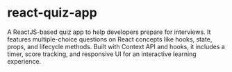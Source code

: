 # react-quiz-app
A ReactJS-based quiz app to help developers prepare for interviews. It features multiple-choice questions on React concepts like hooks, state, props, and lifecycle methods. Built with Context API and hooks, it includes a timer, score tracking, and responsive UI for an interactive learning experience.
